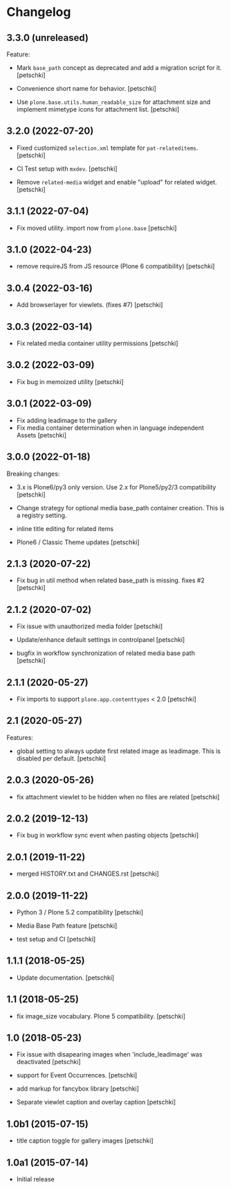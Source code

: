 Changelog
=========


3.3.0 (unreleased)
------------------

Feature:

- Mark `base_path` concept as deprecated and add a migration script for it.
  [petschki]

- Convenience short name for behavior.
  [petschki]

- Use `plone.base.utils.human_readable_size` for attachment size and implement
  mimetype icons for attachment list.
  [petschki]


3.2.0 (2022-07-20)
------------------

- Fixed customized `selection.xml` template for `pat-relateditems`.
  [petschki]

- CI Test setup with `mxdev`.
  [petschki]

- Remove `related-media` widget and enable "upload" for related widget.
  [petschki]


3.1.1 (2022-07-04)
------------------

- Fix moved utility. import now from `plone.base`
  [petschki]


3.1.0 (2022-04-23)
------------------

- remove requireJS from JS resource (Plone 6 compatibility)
  [petschki]


3.0.4 (2022-03-16)
------------------

- Add browserlayer for viewlets. (fixes #7)
  [petschki]


3.0.3 (2022-03-14)
------------------

- Fix related media container utility permissions
  [petschki]


3.0.2 (2022-03-09)
------------------

- Fix bug in memoized utility
  [petschki]


3.0.1 (2022-03-09)
------------------

- Fix adding leadimage to the gallery
- Fix media container determination when in language independent Assets
  [petschki]


3.0.0 (2022-01-18)
------------------

Breaking changes:

- 3.x is Plone6/py3 only version. Use 2.x for Plone5/py2/3 compatibility
  [petschki]

- Change strategy for optional media base_path container creation. This is a registry setting.
- inline title editing for related items
- Plone6 / Classic Theme updates
  [petschki]


2.1.3 (2020-07-22)
------------------

- Fix bug in util method when related base_path is missing. fixes #2
  [petschki]


2.1.2 (2020-07-02)
------------------

- Fix issue with unauthorized media folder
  [petschki]

- Update/enhance default settings in controlpanel
  [petschki]

- bugfix in workflow synchronization of related media base path
  [petschki]


2.1.1 (2020-05-27)
------------------

- Fix imports to support ``plone.app.contenttypes`` < 2.0
  [petschki]


2.1 (2020-05-27)
----------------

Features:

- global setting to always update first related image as leadimage.
  This is disabled per default.
  [petschki]


2.0.3 (2020-05-26)
------------------

- fix attachment viewlet to be hidden when no files are related
  [petschki]


2.0.2 (2019-12-13)
------------------

- Fix bug in workflow sync event when pasting objects
  [petschki]


2.0.1 (2019-11-22)
------------------

- merged HISTORY.txt and CHANGES.rst
  [petschki]


2.0.0 (2019-11-22)
------------------

- Python 3 / Plone 5.2 compatibility
  [petschki]

- Media Base Path feature
  [petschki]

- test setup and CI
  [petschki]

1.1.1 (2018-05-25)
------------------

- Update documentation.
  [petschki]


1.1 (2018-05-25)
----------------

- fix image_size vocabulary. Plone 5 compatibility.
  [petschki]


1.0 (2018-05-23)
----------------

- Fix issue with disapearing images when 'include_leadimage' was deactivated
  [petschki]

- support for Event Occurrences.
  [petschki]

- add markup for fancybox library
  [petschki]

- Separate viewlet caption and overlay caption
  [petschki]


1.0b1 (2015-07-15)
------------------

- title caption toggle for gallery images
  [petschki]


1.0a1 (2015-07-14)
------------------

- Initial release
